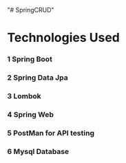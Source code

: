 "# SpringCRUD" 
# Technologies Used
### 1 Spring Boot
### 2 Spring Data Jpa
### 3 Lombok
### 4 Spring Web
### 5 PostMan for API testing
### 6 Mysql Database

